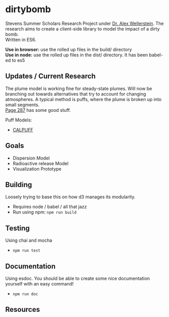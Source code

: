 # dirtybomb
Stevens Summer Scholars Research Project under [Dr. Alex Wellerstein](http://blog.nuclearsecrecy.com/).
The research aims to create a client-side library to model the impact of a dirty bomb.  
Written in ES6.  

__Use in browser:__ use the rolled up files in the build/ directory  
__Use in node:__ use the rolled up files in the dist/ directory. It has been babel-ed to es5  

## Updates / Current Research
The plume model is working fine for steady-state plumes. Will now be branching out towards alternatives 
that try to account for changing atmospheres. A typical method is puffs, where the plume is broken up into
small segments.  
[Page 287][1] has some good stuff.  

Puff Models:  
- [CALPUFF][2]

## Goals  
- Dispersion Model
- Radioactive release Model
- Visualization Prototype

## Building  
Loosely trying to base this on how d3 manages its modularity.  
- Requires node / babel / all that jazz
- Run using npm: `npm run build`  

## Testing
Using chai and mocha  
- `npm run test`

## Documentation
Using esdoc. You should be able to create some nice documentation yourself with an easy command!
- `npm run doc`

## Resources
[1]: https://goo.gl/ZqFHiE
[2]: http://www.src.com/
[3]: http://www.sciencedirect.com/science/article/pii/S0093641303000247